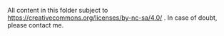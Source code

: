 All content in this folder subject to https://creativecommons.org/licenses/by-nc-sa/4.0/ .
In case of doubt, please contact me.
